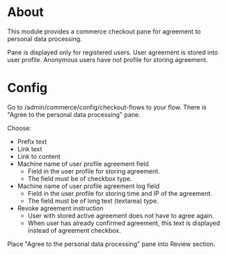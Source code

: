 # About
This module provides a commerce checkout pane for agreement to personal data processing.

Pane is displayed only for registered users. User agreement is stored into user profile.
Anonymous users have not profile for storing agreement.

# Config
Go to /admin/commerce/config/checkout-flows to your flow.
There is "Agree to the personal data processing" pane.

Choose:
 - Prefix text
 - Link text
 - Link to content
 - Machine name of user profile agreement field
   - Field in the user profile for storing agreement. 
   - The field must be of checkbox type.  
 - Machine name of user profile agreement log field
   - Field in the user profile for storing time and IP of the agreement.
   - The field must be of long text (textarea) type.
 - Revoke agreement instruction
   - User with stored active agreement does not have to agree again.
   - When user has already confirmed agreement, this text is displayed instead of agreement checkbox.
   
Place "Agree to the personal data processing" pane into Review section.
